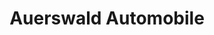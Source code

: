 ---
title: "Auerswald Automobile"
url: /finnentrop/auerswald-automobile-kalkofenstrasse/
shop: Autohaus
---
